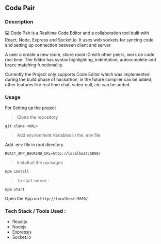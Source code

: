 ## Code Pair 

### Description 

💻 Code Pair is a Realtime Code Editor and a collaboration tool built with React, Node, Express and Socket.io. It uses web sockets for syncing code and setting up connection between client and server. 

A user a create a new room, share room ID with other peers, work on code real time. The Editor has syntax highlighting, indentation, autocomplete and brace matching functionality. 

Currently the Project only supports Code Editor which was implemented during the build phase of hackathon, in the future compiler can be added, other features like real time chat, video-call, etc can be added. 

### Usage 

For Setting up the project 

>  Clone the repository 

  `git clone <URL>`
  
>  Add environment Variables in the .env file 

Add .env file in root directory 

```
REACT_APP_BACKEND_URL=http://localhost:5000/
```

> Install all the packages 

```
npm install 
```

> To start server - 

``` 
npm start
```

Open the App on `http://localhost:5000/`
 
### Tech Stack / Tools Used : 
 
- Reactjs 
- Nodejs 
- Expressjs 
- Socket.io 

